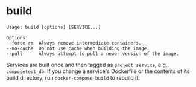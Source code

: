<!--[metadata]>
+++
title = "build"
description = "build"
keywords = ["fig, composition, compose, docker, orchestration, cli,  build"]
[menu.main]
identifier="build.compose"
parent = "smn_compose_cli"
+++
<![end-metadata]-->

# build

```
Usage: build [options] [SERVICE...]

Options:
--force-rm  Always remove intermediate containers.
--no-cache  Do not use cache when building the image.
--pull      Always attempt to pull a newer version of the image.
```

Services are built once and then tagged as `project_service`, e.g.,
`composetest_db`. If you change a service's Dockerfile or the contents of its
build directory, run `docker-compose build` to rebuild it.
